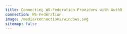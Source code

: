 ```yaml
---
title: Connecting WS-Federation Providers with Auth0
connection: WS-Federation
image: /media/connections/windows.svg
sitemap: false
---
```

